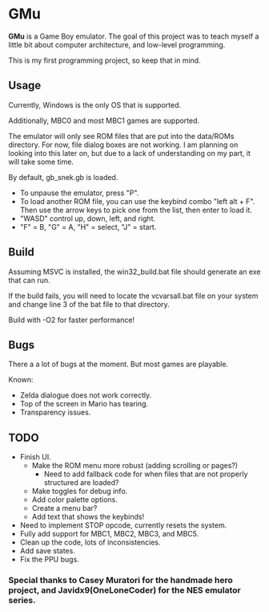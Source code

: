 # GMu

**GMu** is a Game Boy emulator. The goal of this project was to teach myself a little bit about computer architecture, and low-level programming.

This is my first programming project, so keep that in mind.

## Usage

Currently, Windows is the only OS that is supported.

Additionally, MBC0 and most MBC1 games are supported.

The emulator will only see ROM files that are put into the data/ROMs directory. For now, file dialog boxes are not working. I am planning on looking into this later on, but due to a lack of understanding on my part, it will take some time.

By default, gb_snek.gb is loaded. 
- To unpause the emulator, press "P".
- To load another ROM file, you can use the keybind combo "left alt + F". Then use the arrow keys to pick one from the list, then enter to load it.
- "WASD" control up, down, left, and right.
- "F" = B, "G" = A, "H" = select, "J" = start.

## Build
Assuming MSVC is installed, the win32_build.bat file should generate an exe that can run.

If the build fails, you will need to locate the vcvarsall.bat file on your system and change line 3 of the bat file to that directory. 

Build with -O2 for faster performance!

## Bugs
There a a lot of bugs at the moment. But most games are playable.

Known:
- Zelda dialogue does not work correctly.
- Top of the screen in Mario has tearing.
- Transparency issues.

## TODO
- Finish UI.
    - Make the ROM menu more robust (adding scrolling or pages?)
        - Need to add fallback code for when files that are not properly structured are loaded?     
    - Make toggles for debug info.
    - Add color palette options.
    - Create a menu bar?
    - Add text that shows the keybinds!
- Need to implement STOP opcode, currently resets the system.
- Fully add support for MBC1, MBC2, MBC3, and MBC5.
- Clean up the code, lots of inconsistencies.
- Add save states.
- Fix the PPU bugs.

### Special thanks to Casey Muratori for the handmade hero project, and Javidx9(OneLoneCoder) for the NES emulator series. 